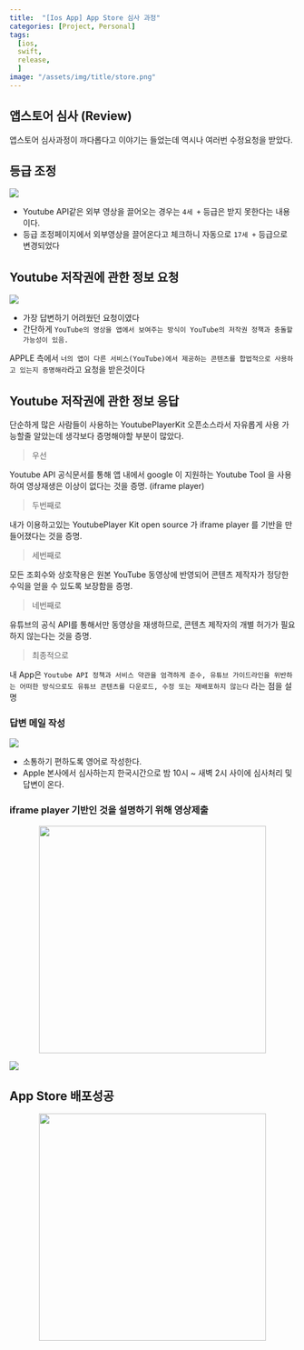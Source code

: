 ```yaml
---
title:  "[Ios App] App Store 심사 과정"
categories: [Project, Personal]
tags:
  [ios,
  swift,
  release,
  ] 
image: "/assets/img/title/store.png"
---
```


## 앱스토어 심사 (Review) 
앱스토어 심사과정이 까다롭다고 이야기는 들었는데 역시나 여러번 수정요청을 받았다.

## 등급 조정
![](/assets/img/posts/post/1차%20빠꾸.png)
* Youtube API같은 외부 영상을 끌어오는 경우는 `4세 +` 등급은 받지 못한다는 내용이다.
* 등급 조정페이지에서 외부영상을 끌어온다고 체크하니 자동으로 `17세 +` 등급으로 변경되었다

## Youtube 저작권에 관한 정보 요청 
![](/assets/img/posts/post/2차%20빠꾸.png)
* 가장 답변하기 어려웠던 요청이였다
* 간단하게 `YouTube의 영상을 앱에서 보여주는 방식이 YouTube의 저작권 정책과 충돌할 가능성이 있음.`

APPLE 측에서 `너의 앱이 다른 서비스(YouTube)에서 제공하는 콘텐츠를 합법적으로 사용하고 있는지 증명해라`라고 요청을 받은것이다


## Youtube 저작권에 관한 정보 응답

단순하게 많은 사람들이 사용하는 YoutubePlayerKit 오픈소스라서 자유롭게 사용 가능할줄 알았는데 생각보다 증명해야할 부분이 많았다.

>우선

 Youtube API 공식문서를 통해 앱 내에서 google 이 지원하는 Youtube Tool 을 사용하여 영상재생은 이상이 없다는 것을 증명. (iframe player)

>두번째로

 내가 이용하고있는 YoutubePlayer Kit open source 가 iframe player 를 기반을 만들어졌다는 것을 증명.

>세번째로

 모든 조회수와 상호작용은 원본 YouTube 동영상에 반영되어 콘텐츠 제작자가 정당한 수익을 얻을 수 있도록 보장함을 증명.

>네번째로

 유튜브의 공식 API를 통해서만 동영상을 재생하므로, 콘텐츠 제작자의 개별 허가가 필요하지 않는다는 것을 증명.

>최종적으로

내 App은 `Youtube API 정책과 서비스 약관을 엄격하게 준수, 유튜브 가이드라인을 위반하는 어떠한 방식으로도 유튜브 콘텐츠를 다운로드, 수정 또는 재배포하지 않는다` 라는 점을 설명


### 답변 메일 작성 
![](/assets/img/posts/post/2차%20빠꾸%20답변.png)
* 소통하기 편하도록 영어로 작성한다.
* Apple 본사에서 심사하는지 한국시간으로 밤 10시 ~ 새벽 2시 사이에 심사처리 및 답변이 온다.

### iframe player 기반인 것을 설명하기 위해 영상제출
<div style="display: flex; justify-content: space-around;">
  <img src="/assets/img/posts/post/첨부한거.gif" width="400" />
</div>

![](/assets/img/posts/post/배포%20성공.png)


## App Store 배포성공
<div style="display: flex; justify-content: space-around;">
  <img src="/assets/img/posts/post/앱스토어에올린거.PNG" width="400" />
</div>

